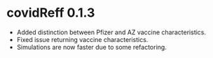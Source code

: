 # covidReff 0.1.3

* Added distinction between Pfizer and AZ vaccine characteristics.
* Fixed issue returning vaccine characteristics.
* Simulations are now faster due to some refactoring.
